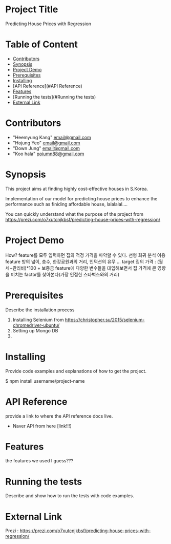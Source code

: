# Project Title
Predicting House Prices with Regression

# Table of Content

* [Contributors](#Contributors)
* [Synopsis](#Synopsis)
* [Project Demo](#project_demo)
* [Prerequisites](#Prerequisites)
* [Installing](#Installing)
* [API Reference](#API Reference)
* [Features](#Features)
* [Running the tests](#Running the tests)
* [External Link](#External_link)

# <a name="Contributors"></a>Contributors
* "Heemyung Kang" <email@gmail.com>
* "Hojung Yeo" <email@gmail.com>
* "Down Jung" <email@gmail.com>
* "Koo hala" <poiumn88@gmail.com>

# <a name="Synopsis"></a>Synopsis
This project aims at finding highly cost-effective houses in S.Korea.

Implementation of our model for predicting house prices to enhance the performance such as finiding affordable house, lalalalal....

You can quickly understand what the purpose of the project from https://prezi.com/o7xutcnjkbsf/predicting-house-prices-with-regression/

# <a name="project_demo"></a>Project Demo
How?
feature를 모두 입력하면 집의 적정 가격을 파악할 수 있다.
선형 회귀 분석 이용
feature
방의 넓이, 층수, 한강공원과의 거리, 인덕션의 유무 ...
target
집의 가격 : (월세+관리비)*100 + 보증금
feature에 다양한 변수들을 대입해보면서 집 가격에 큰 영향을 미치는 factor를 찾아본다(가장 인접한 스타벅스와의 거리)

# <a name="Prerequisites"></a>Prerequisites
Describe the installation process

1. Installing Selenium from https://christopher.su/2015/selenium-chromedriver-ubuntu/
2. Setting up Mongo DB
3. 

# <a name="Installing"></a>Installing
Provide code examples and explanations of how to get the project.

$ npm install username/project-name


# <a name="API Reference"></a>API Reference
provide a link to where the API reference docs live.

* Naver API from here [link!!!]

# <a name="Features"></a>Features
the features we used I guess???

# <a name="Running the tests"></a>Running the tests
Describe and show how to run the tests with code examples.


# <a name="External_link"></a>External Link
Prezi : https://prezi.com/o7xutcnjkbsf/predicting-house-prices-with-regression/
